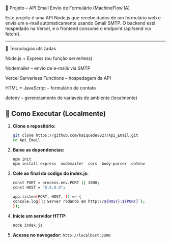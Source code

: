 🧠 Projeto – API Email Envio de Formulário (MachineFlow IA)

Este projeto é uma API Node.js que recebe dados de um formulário web e envia um e-mail automaticamente usando Gmail SMTP.
O backend está hospedado na Vercel, e o frontend consome o endpoint /api/send via fetch().


---

🚀 Tecnologias utilizadas

Node.js + Express (ou função serverless)

Nodemailer – envio de e-mails via SMTP

Vercel Serverless Functions – hospedagem da API

HTML + JavaScript – formulário de contato

dotenv – gerenciamento de variáveis de ambiente (localmente)

## 🚀 Como Executar (Localmente)

1.  **Clone o repositório:**
    ```bash
    git clone https://github.com/kaiquedev027/Api_Email.git
    cd Api_Email
    ```
2.  **Baixe as dependencias:**
    ```bash
    npm init
    npm install express  nodemailer  cors  body-parser  dotenv
    ```
2.  **Cole ao final do codigo do index.js:**
    ```bash
    const PORT = process.env.PORT || 3000;
    const HOST = "0.0.0.0"; 

    app.listen(PORT, HOST, () => {
    console.log(`🚀 Server rodando em http://${HOST}:${PORT}`);
    });
    ```
2.  **Inicie um servidor HTTP:**
    ```bash
    node index.js
    ```
3.  **Acesse no navegador:** `http://localhost:3000`
